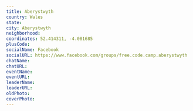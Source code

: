 ```yaml
---
title: Aberystwyth
country: Wales
state: 
city: Aberystwyth
neighborhood: 
coordinates: 52.414311, -4.081685
plusCode:
socialName: Facebook
socialURL: https://www.facebook.com/groups/free.code.camp.aberystwyth
chatName:
chatURL:
eventName:
eventURL:
leaderName:
leaderURL:
oldPhoto: 
coverPhoto:
---
```

